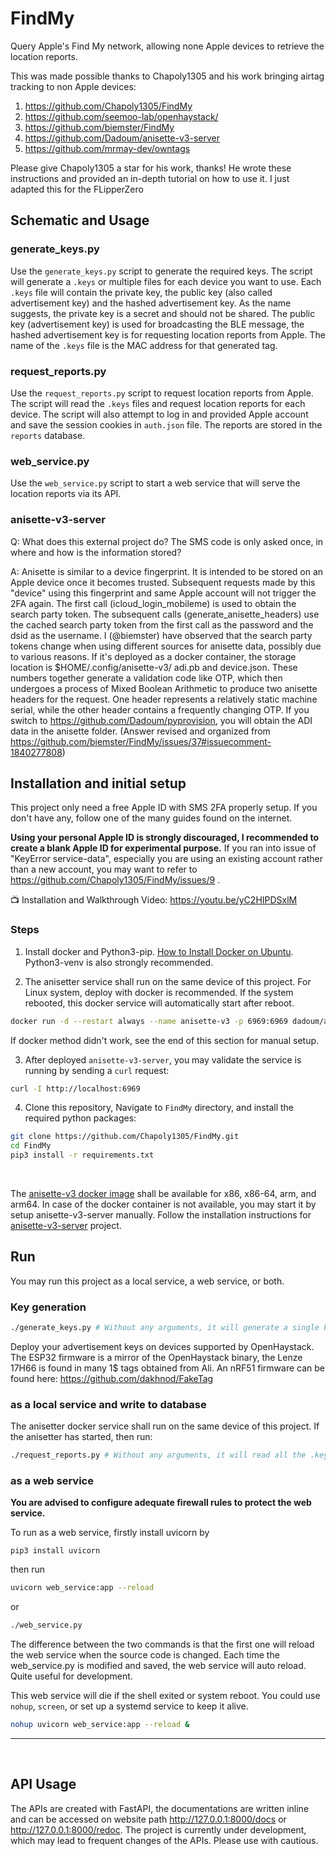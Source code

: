 # FindMy

Query Apple's Find My network, allowing none Apple devices to retrieve the location reports.

This was made possible thanks to Chapoly1305 and his work bringing airtag tracking to non Apple devices:
1. https://github.com/Chapoly1305/FindMy
2. https://github.com/seemoo-lab/openhaystack/
3. https://github.com/biemster/FindMy
4. https://github.com/Dadoum/anisette-v3-server
5. https://github.com/mrmay-dev/owntags

Please give Chapoly1305 a star for his work, thanks!
He wrote these instructions and provided an in-depth tutorial on how to use it. I just adapted this for the FLipperZero

## Schematic and Usage

### generate_keys.py
Use the `generate_keys.py` script to generate the required keys. The script will generate a `.keys`
or multiple files for each device you want to use. Each `.keys` file will contain the private key, the public key
(also called advertisement key) and the hashed advertisement key. As the name suggests, the private key is a secret
and should not be shared. The public key (advertisement key) is used for broadcasting the BLE message, the hashed advertisement key is for requesting location reports from Apple. The name of the `.keys` file is the MAC address for that generated tag.

### request_reports.py
Use the `request_reports.py` script to request location reports from Apple. The script will read the `.keys` files and
request location reports for each device. The script will also attempt to log in and provided Apple account and save
the session cookies in `auth.json` file. The reports are stored in the `reports` database.

### web_service.py
Use the `web_service.py` script to start a web service that will serve the location reports via its API.

### anisette-v3-server

Q: What does this external project do? The SMS code is only asked once, in where and how is the information stored?

A: Anisette is similar to a device fingerprint. It is intended to be stored on an Apple device once it becomes trusted. 
Subsequent requests made by this "device" using this fingerprint and same Apple account will not trigger the 2FA again. 
The first call (icloud_login_mobileme) is used to obtain the search party token. The subsequent calls 
(generate_anisette_headers) use the cached search party token from the first call as the password and the dsid as the 
username. I (@biemster) have observed that the search party tokens change when using different sources for anisette data,
possibly due to various reasons. If it's deployed as a docker container, the storage location is $HOME/.config/anisette-v3/
adi.pb and device.json. These numbers together generate a validation code like OTP, which then undergoes a process of 
Mixed Boolean Arithmetic to produce two anisette headers for the request. One header represents a relatively static 
machine serial, while the other header contains a frequently changing OTP. 
If you switch to https://github.com/Dadoum/pyprovision, you will obtain the ADI data in the anisette folder. 
(Answer revised and organized from https://github.com/biemster/FindMy/issues/37#issuecomment-1840277808)

## Installation and initial setup
This project only need a free Apple ID with SMS 2FA properly setup. If you don't have any, follow one of the many 
guides found on the internet. 

**Using your personal Apple ID is strongly discouraged, I recommended to create a blank 
Apple ID for experimental purpose.**  If you ran into issue of "KeyError service-data", especially you are using an existing account rather than a new account, you may want to refer to https://github.com/Chapoly1305/FindMy/issues/9 .


📺 Installation and Walkthrough Video: https://youtu.be/yC2HIPDSxlM


### Steps

1. Install docker and Python3-pip. [How to Install Docker on Ubuntu](https://docs.docker.com/engine/install/ubuntu/). Python3-venv is also strongly recommended.

2. The anisetter service shall run on the same device of this project. For Linux system, deploy with docker is recommended.
If the system rebooted, this docker service will automatically start after reboot.

```bash
docker run -d --restart always --name anisette-v3 -p 6969:6969 dadoum/anisette-v3-server:latest
```
If docker method didn't work, see the end of this section for manual setup.

3. After deployed `anisette-v3-server`, you may validate the service is running by sending a `curl` request:

```bash
curl -I http://localhost:6969
```
4. Clone this repository, Navigate to `FindMy` directory, and install the required python packages:

```bash
git clone https://github.com/Chapoly1305/FindMy.git
cd FindMy
pip3 install -r requirements.txt
```


<br>

The [anisette-v3 docker image](https://hub.docker.com/r/dadoum/anisette-v3-server/tags) shall be available 
for x86, x86-64, arm, and arm64. In case of the docker container is not available, you may start it by setup 
anisette-v3-server manually.
Follow the installation instructions for [anisette-v3-server](https://github.com/Dadoum/anisette-v3-server
) project. 


## Run 
You may run this project as a local service, a web service, or both. 

### Key generation
```bash
./generate_keys.py # Without any arguments, it will generate a single key file and save under current directory.
```

Deploy your advertisement keys on devices supported by OpenHaystack. The ESP32 firmware is a mirror of the 
OpenHaystack binary, the Lenze 17H66 is found in many 1$ tags obtained from Ali. 
An nRF51 firmware can be found here: https://github.com/dakhnod/FakeTag

### as a local service and write to database

The anisetter docker service shall run on the same device of this project. 
If the anisetter has started, then run:

```bash
./request_reports.py # Without any arguments, it will read all the .keys files under current directory.
```

### as a web service
**You are advised to configure adequate firewall rules to protect the web service.**

To run as a web service, firstly install uvicorn by 
```
pip3 install uvicorn
```

then run 
```bash
uvicorn web_service:app --reload
```

or 
```bash
./web_service.py
```
The difference between the two commands is that the first one will reload the web service when the source code is changed. 
Each time the web_service.py is modified and saved, the web service will auto reload. Quite useful for development.

This web service will die if the shell exited or system reboot. You could use `nohup`, `screen`, or set up a systemd service to keep it alive.
```bash
nohup uvicorn web_service:app --reload &
```
---

<br>

## API Usage
The APIs are created with FastAPI, the documentations are written inline and can be accessed on website 
path http://127.0.0.1:8000/docs or http://127.0.0.1:8000/redoc. 
The project is currently under development, which may lead to frequent changes of the APIs. Please use with cautious.
